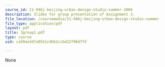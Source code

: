 ```yaml
---
course_id: 11-946j-beijing-urban-design-studio-summer-2004
description: Slides for group presentation of Assignment 3.
file_location: /coursemedia/11-946j-beijing-urban-design-studio-summer-2004/ca59ae3d7a95b1c4bb1ccbd22f98d7fd_3group1.pdf
file_type: application/pdf
layout: pdf
title: 3group1.pdf
type: course
uid: ca59ae3d7a95b1c4bb1ccbd22f98d7fd

---
```

None